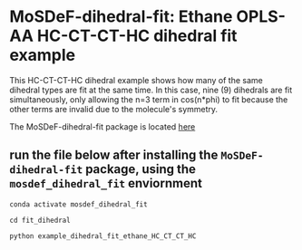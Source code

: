 # MoSDeF-dihedral-fit: Ethane OPLS-AA HC-CT-CT-HC dihedral fit example
This HC-CT-CT-HC dihedral example shows how many of the same dihedral types are fit at the same time. 
In this case, nine (9) dihedrals are fit simultaneously, only allowing the n=3 term in cos(n*phi) to fit because the other terms are invalid due to the molecule's symmetry.  

The MoSDeF-dihedral-fit package is located [here](https://github.com/GOMC-WSU/MoSDeF-dihedral-fit)


## run the file below after installing the ``MoSDeF-dihedral-fit`` package, using the ``mosdef_dihedral_fit`` enviornment

`conda activate mosdef_dihedral_fit`

`cd fit_dihedral`

`python example_dihedral_fit_ethane_HC_CT_CT_HC`